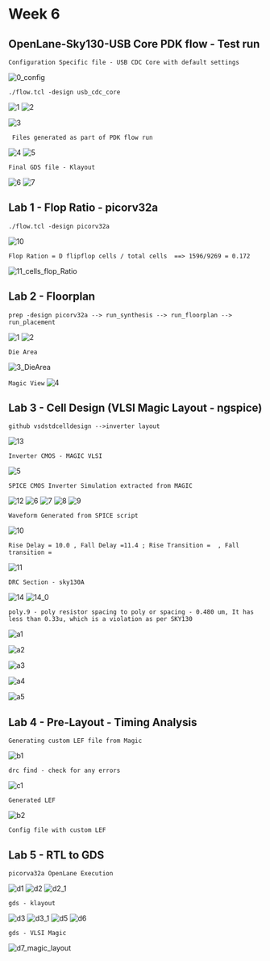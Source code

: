 # Week 6
## OpenLane-Sky130-USB Core PDK flow - Test run ##
``` Configuration Specific file - USB CDC Core with default settings ```

![0_config](https://github.com/user-attachments/assets/e7a0bae2-90b9-4b31-9b5f-adcb7e1bd0f1)

``` ./flow.tcl -design usb_cdc_core ```

![1](https://github.com/user-attachments/assets/bf80fa1c-dd68-4c80-80b5-0bcf6d5d5b78)
![2](https://github.com/user-attachments/assets/600c7ee0-f586-4d26-900f-ec0e23e2b1f8)



![3](https://github.com/user-attachments/assets/24556bc9-3a8c-4f2b-97ab-71a65e7c85e2)

``` Files generated as part of PDK flow run```

![4](https://github.com/user-attachments/assets/28e7d525-7f02-4b54-8035-201fe367995d)
![5](https://github.com/user-attachments/assets/9a032c49-9948-4a1f-841e-36d50aaddf16)

``` Final GDS file - Klayout ```

![6](https://github.com/user-attachments/assets/b9e8c225-db95-4707-a64e-658faa484ddd)
![7](https://github.com/user-attachments/assets/908e5777-6a55-487a-b8ac-69af4c68bcc5)

## Lab 1 - Flop Ratio - picorv32a

``` ./flow.tcl -design picorv32a ```

![10](https://github.com/user-attachments/assets/bbe5150a-0581-4107-9670-16256ad1159e)

``` Flop Ration = D flipflop cells / total cells  ==> 1596/9269 = 0.172 ```

![11_cells_flop_Ratio](https://github.com/user-attachments/assets/9b4a87d9-0c93-41d6-877b-5c4159040703)

## Lab 2 - Floorplan

``` prep -design picorv32a --> run_synthesis --> run_floorplan --> run_placement ```

![1](https://github.com/user-attachments/assets/33c7eee5-c32f-4791-9054-3bb5c085bebc)
![2](https://github.com/user-attachments/assets/cd72a672-99ad-40a1-a893-8e358bf99432)

``` Die Area ```

![3_DieArea](https://github.com/user-attachments/assets/a06e086c-0f9b-4ee0-95a7-ba9dd8aaf840)

``` Magic View ```
![4](https://github.com/user-attachments/assets/e2b23214-f632-4237-9603-82e801cea842)

## Lab 3 - Cell Design (VLSI Magic Layout - ngspice)

```github vsdstdcelldesign -->inverter layout```

![13](https://github.com/user-attachments/assets/a9814d36-c9e8-441e-9334-16be47d99532)


``` Inverter CMOS - MAGIC VLSI ```

![5](https://github.com/user-attachments/assets/6f42e796-b720-4edd-a61b-41038af3eb49)

```SPICE CMOS Inverter Simulation extracted from MAGIC```

![12](https://github.com/user-attachments/assets/49c69f9c-c75c-4035-9327-c152e28f49e7)
![6](https://github.com/user-attachments/assets/aa024c53-c78b-4710-8621-9d7a1d6356d8)
![7](https://github.com/user-attachments/assets/c33b604b-0dbd-4d75-907d-f4f15bdc3384)
![8](https://github.com/user-attachments/assets/039a4fff-f5a1-4ff6-8f2e-525c7c74127b)
![9](https://github.com/user-attachments/assets/0fd92e7c-a3fa-4995-a92b-45cd1969e6f7)

``` Waveform Generated from SPICE script ```

![10](https://github.com/user-attachments/assets/f07a2027-64b6-4b4a-9049-6f4e09a770bd)

``` Rise Delay = 10.0 , Fall Delay =11.4 ; Rise Transition =  , Fall transition = ```

![11](https://github.com/user-attachments/assets/ea762cb1-4631-4a18-befe-97459f3eb5c3)

```DRC Section - sky130A ```

![14](https://github.com/user-attachments/assets/ffe1b182-a0b1-429e-813b-417f843bf6e8)
![14_0](https://github.com/user-attachments/assets/b4be1c64-8d6c-481f-bf74-808ea43324e9)

```poly.9 - poly resistor spacing to poly or spacing - 0.480 um, It has less than 0.33u, which is a violation as per SKY130 ``` 

![a1](https://github.com/user-attachments/assets/a927021f-7121-4385-9d92-5ecaa2d03427)
  
![a2](https://github.com/user-attachments/assets/a97035e5-9ab0-412d-8a2e-5c11b5091c7a)
 
![a3](https://github.com/user-attachments/assets/fbb6b1fb-09d6-41f0-bb84-24a901498597)

![a4](https://github.com/user-attachments/assets/c2d05bed-2b89-4e52-82bc-417b4f356dfe)

![a5](https://github.com/user-attachments/assets/8b4fd614-6f66-4ba1-a90e-4556bcbf9da0)

## Lab 4 - Pre-Layout - Timing Analysis

``` Generating custom LEF file from Magic ```

![b1](https://github.com/user-attachments/assets/a3d4352f-0fdf-4c7a-9719-303ed133482e)

```drc find - check for any errors ```

![c1](https://github.com/user-attachments/assets/504d3f75-11c8-4eba-8551-9bd8c99ec4c5)

``` Generated LEF ```

![b2](https://github.com/user-attachments/assets/d8ec4499-257c-4cbf-b6cc-5fc35dfceaae)

``` Config file with custom LEF ```



## Lab 5 - RTL to GDS 

``` picorva32a OpenLane Execution ```

![d1](https://github.com/user-attachments/assets/32f5abe8-fa88-4809-a64f-44a008e0f9b9)
![d2](https://github.com/user-attachments/assets/3f251187-2b1d-496d-b59c-3dbf86dca5e9)
![d2_1](https://github.com/user-attachments/assets/57a77f51-b819-4d35-a667-dc8cf25161cb)

``` gds - klayout ```

![d3](https://github.com/user-attachments/assets/8237cdad-9a1f-4c22-917d-41238e92fbb4)
![d3_1](https://github.com/user-attachments/assets/20399247-31da-4dd0-8ff7-fe2125892d61)
![d5](https://github.com/user-attachments/assets/1a1a3f18-6213-400a-8540-992ad34212e4)
![d6](https://github.com/user-attachments/assets/a94e8a2f-93cc-4830-8c18-a349cf1cbc28)

```gds - VLSI Magic ```

![d7_magic_layout](https://github.com/user-attachments/assets/5ef0db9b-027c-4659-b385-81c98a6d93ab)
